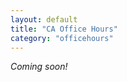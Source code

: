 ```yaml
---
layout: default
title: "CA Office Hours"
category: "officehours"
---
```


*Coming soon!*

<!--
<iframe id="officehours_spreadsheet" src="https://docs.google.com/spreadsheets/d/e/2PACX-1vQM1rHlhrLfPBx3pBK5VGOMR9DzU5phgC_sbRQW5hWWxRN_9X8shZnh7kq1ilr3I-HzO6gYTceWgyz2/pubhtml"></iframe>
-->

